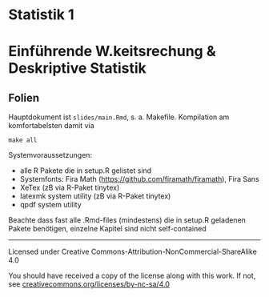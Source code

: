 # Statistik 1
# Einführende W.keitsrechung & Deskriptive Statistik

## Folien

Hauptdokument ist `slides/main.Rmd`, s. a. Makefile. Kompilation am komfortabelsten damit via

`make all`

Systemvoraussetzungen:

-    alle R Pakete die in setup.R gelistet sind
-    Systemfonts: Fira Math (https://github.com/firamath/firamath), Fira Sans
-    XeTex (zB via R-Paket tinytex)
-    latexmk system utility (zB via R-Paket tinytex)
-    qpdf system utility

Beachte dass fast alle .Rmd-files (mindestens) die in setup.R geladenen Pakete benötigen, einzelne Kapitel sind nicht self-contained 

-------------------

Licensed under Creative Commons-Attribution-NonCommercial-ShareAlike 4.0 

You should have received a copy of the license along with this
work.  If not, see [creativecommons.org/licenses/by-nc-sa/4.0](https://creativecommons.org/licenses/by-nc-sa/4.0)


